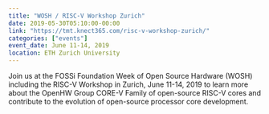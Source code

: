 ```yaml
---
title: "WOSH / RISC-V Workshop Zurich"
date: 2019-05-30T05:10:00-00:00
link: "https://tmt.knect365.com/risc-v-workshop-zurich/"
categories: ["events"]
event_date: June 11-14, 2019
location: ETH Zurich University
---
```


Join us at the FOSSi Foundation Week of Open Source Hardware (WOSH) including the RISC-V Workshop in Zurich, June 11-14, 2019 to learn more about the OpenHW Group CORE-V Family of open-source RISC-V cores and contribute to the evolution of open-source processor core development.
